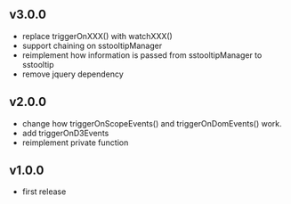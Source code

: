 ## v3.0.0
- replace triggerOnXXX() with watchXXX()
- support chaining on sstooltipManager
- reimplement how information is passed from sstooltipManager to sstooltip
- remove jquery dependency

## v2.0.0
- change how triggerOnScopeEvents() and triggerOnDomEvents() work.
- add triggerOnD3Events
- reimplement private function

## v1.0.0
- first release